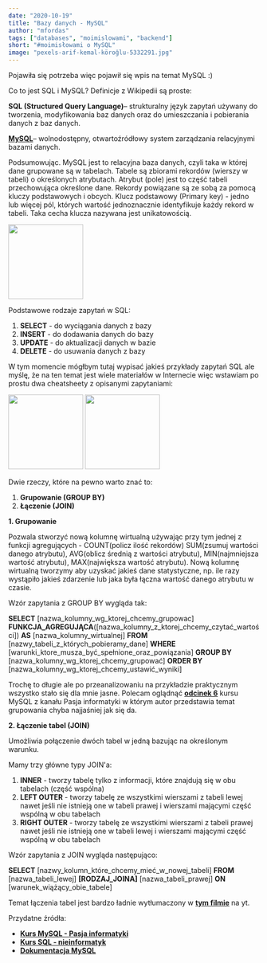```yaml
---
date: "2020-10-19"
title: "Bazy danych - MySQL"
author: "mfordas"
tags: ["databases", "moimislowami", "backend"]
short: "#moimisłowami o MySQL"
image: "pexels-arif-kemal-köroğlu-5332291.jpg"
---
```


  <div>
                        <p>Pojawiła się potrzeba więc pojawił się wpis na temat MySQL :)</p>
                        <p>Co to jest SQL i MySQL? Definicje z Wikipedii są proste:</p>
                           <p><b>SQL (Structured Query Language)</b>– strukturalny język zapytań używany do tworzenia, modyfikowania baz danych oraz do umieszczania i pobierania danych z baz danych.</p>
                           <p><a
                                        href="https://dev.mysql.com/"
                                        target="_blank"><b>MySQL</b></a>– wolnodostępny, otwartoźródłowy system zarządzania relacyjnymi bazami danych.</p>
                                 <p>Podsumowując. MySQL jest to relacyjna baza danych, czyli taka w której dane grupowane są w tabelach. Tabele są zbiorami rekordów (wierszy w tabeli) o określonych atrybutach. Atrybut (pole) jest to część tabeli przechowująca określone dane. Rekordy powiązane są ze sobą za pomocą kluczy podstawowych i obcych. Klucz podstawowy (Primary key) - jedno lub więcej pól, których wartość jednoznacznie identyfikuje każdy rekord w tabeli. Taka cecha klucza nazywana jest unikatowością.</p>
                                  <img src="/images/tabela.png" style="width:150px"/>
                                   <p>Podstawowe rodzaje zapytań w SQL:</p>
                                        <p>
                                    <ol>
                                        <li><b>SELECT</b> - do wyciągania danych z bazy</li>
                                        <li><b>INSERT</b> - do dodawania danych do bazy</li>
                                        <li><b>UPDATE</b> - do aktualizacji danych w bazie</li>
                                        <li><b>DELETE</b> - do usuwania danych z bazy </li>
                                    </ol>
                                </p>
                                <p>W tym momencie mógłbym tutaj wypisać jakieś przykłady zapytań SQL ale myślę, że na ten temat jest wiele materiałów w Internecie więc wstawiam po prostu dwa cheatsheety z opisanymi zapytaniami:</p>
                                <a href="https://ugoproto.github.io/ugodoc/pdf/zt_sql_cheat_sheet.pdf"
                                        target="_blank"><img src="/images/sqlcheatsheet_2.png" style="width:150px"/></a>
                                  <a href="https://ugoproto.github.io/ugodoc/pdf/SQL-Cheatsheet-2.pdf"
                                        target="_blank"><img src="/images/sqlcheatsheet_1.png" style="width:150px"/></a>
                                <p>Dwie rzeczy, które na pewno warto znać to:
                                    <ol>
                                        <li><b>Grupowanie (GROUP BY)</b></li>
                                        <li><b>Łączenie (JOIN)</b></li>
                                    </ol>
                                </p>
                                <p><b>1. Grupowanie</b></p>
                                <p>
                                Pozwala stworzyć nową kolumnę wirtualną używając przy tym jednej z funkcji agregujących - COUNT(policz ilość rekordów) SUM(zsumuj wartości danego atrybutu), AVG(oblicz średnią z wartości atrybutu), MIN(najmniejsza wartość atrybutu), MAX(największa wartość atrybutu). Nową kolumnę wirtualną tworzymy aby uzyskać jakieś dane statystyczne, np. ile razy wystąpiło jakieś zdarzenie lub jaka była łączna wartość danego atrybutu w czasie.</p>
                                <p>Wzór zapytania z GROUP BY wygląda tak:</p>
                                <p class="code">
<b>SELECT</b> [nazwa_kolumny_wg_ktorej_chcemy_grupowac] <b>FUNKCJA_AGREGUJĄCA</b>([nazwa_kolumny_z_ktorej_chcemy_czytać_wartości]) <b>AS</b> [nazwa_kolumny_wirtualnej] <b>FROM</b> [nazwy_tabeli_z_których_pobieramy_dane] <b>WHERE</b> [warunki_ktore_musza_być_spełnione_oraz_powiązania] <b>GROUP BY</b> [nazwa_kolumny_wg_ktorej_chcemy_grupować] <b>ORDER BY</b> [nazwa_kolumny_wg_ktorej_chcemy_ustawić_wyniki]
</p>
<p>
Trochę to długie ale po przeanalizowaniu na przykładzie praktycznym wszystko stało się dla mnie jasne. Polecam oglądnąć <a href="https://www.youtube.com/watch?v=lyE03M2GLA0" target="_blank"><b>odcinek 6</b></a> kursu MySQL z kanału Pasja informatyki w którym autor przedstawia temat grupowania chyba najjaśniej jak się da.
                                </p>
                                <p><b>2. Łączenie tabel (JOIN)</b></p>
                                <p>
                                Umożliwia połączenie dwóch tabel w jedną bazując na określonym warunku.</p>
                                <p>
                                   Mamy trzy główne typy JOIN'a:
                                    <ol>
                                        <li><b>INNER</b> - tworzy tabelę tylko z informacji, które znajdują się w obu tabelach (część wspólna)</li>
                                        <li><b>LEFT OUTER</b> - tworzy tabelę ze wszystkimi wierszami z tabeli lewej nawet jeśli nie istnieją one w tabeli prawej i wierszami mającymi część wspólną w obu tabelach</li>
                                        <li><b>RIGHT OUTER</b> - tworzy tabelę ze wszystkimi wierszami z tabeli prawej nawet jeśli nie istnieją one w tabeli lewej i wierszami mającymi część wspólną w obu tabelach</li>
                                    </ol>
                                </p>
                                <p>Wzór zapytania z  JOIN wygląda następująco:</p>
                                <p class="code">
<b>SELECT</b> [nazwy_kolumn_które_chcemy_mieć_w_nowej_tabeli] <b>FROM</b> [nazwa_tabeli_lewej] <b>[RODZAJ_JOINA]</b> [nazwa_tabeli_prawej] <b>ON</b> [warunek_wiążący_obie_tabele]
</p>
<p>
Temat łączenia tabel jest bardzo ładnie wytłumaczony w <a href="https://www.youtube.com/watch?v=9yeOJ0ZMUYw" target="_blank"><b>tym filmie</b></a> na yt.</p>
                                 <p>
                                     Przydatne źródła:
                                    <ul>
                                        <li><a
                                        href="https://www.youtube.com/watch?v=99JAI24Zd24&list=PLOYHgt8dIdoymv-Wzvs8M-OsKFD31VTVZ"
                                        target="_blank"><b>Kurs MySQL - Pasja informatyki</b></a></li>
                                        <li><a
                                        href="https://www.youtube.com/watch?v=t6BQoPoi2UI&list=PL8g9gILZp1OJpjlu7AuR9Ysu4z5Rff_AQ&index=1"
                                        target="_blank"><b>Kurs SQL - nieinformatyk</b></a></li>
                                        <li><a
                                        href="https://dev.mysql.com/doc/"
                                        target="_blank"><b>Dokumentacja MySQL</b></a></li>
                                    </ul>
                                </p>
                        </div>

